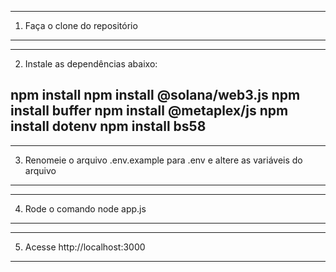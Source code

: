 --------------------------------------
1. Faça o clone do repositório
--------------------------------------

--------------------------------------
2. Instale as dependências abaixo:

npm install
npm install @solana/web3.js
npm install buffer
npm install @metaplex/js 
npm install dotenv
npm install bs58
--------------------------------------

--------------------------------------
3. Renomeie o arquivo .env.example
   para .env e altere as variáveis do arquivo
--------------------------------------

--------------------------------------
4. Rode o comando node app.js
--------------------------------------

--------------------------------------
5. Acesse http://localhost:3000
--------------------------------------

